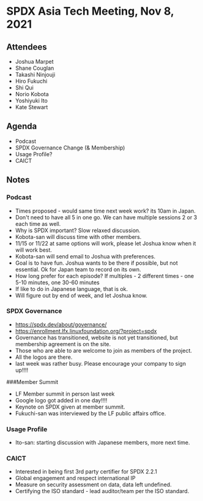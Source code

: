 # SPDX Asia Tech Meeting, Nov 8, 2021

## Attendees
* Joshua Marpet
* Shane Couglan
* Takashi Ninjouji
* Hiro Fukuchi
* Shi Qui
* Norio Kobota
* Yoshiyuki Ito
* Kate Stewart

## Agenda
* Podcast
* SPDX Governance Change (& Membership)
* Usage Profile?
* CAICT

## Notes
### Podcast
* Times proposed - would same time next week work?  its 10am in Japan.
* Don't need to have all 5 in one go.   We can have multiple sessions 2 or 3 each time as well.
* Why is SPDX important?  Slow relaxed discussion.
* Kobota-san will discuss time with other members.
* 11/15 or 11/22 at same options will work,   please let Joshua know when it will work best.
* Kobota-san will send email to Joshua with preferences.
* Goal is to have fun.  Joshua wants to be there if possible, but not essential.  Ok for Japan team to record on its own.
* How long prefer for each episode?   If multiples - 2 different times - one 5-10 minutes,  one 30-60 minutes
* If like to do in Japanese language, that is ok.
* Will figure out by end of week, and let Joshua know.

### SPDX Governance
* https://spdx.dev/about/governance/
* https://enrollment.lfx.linuxfoundation.org/?project=spdx
* Governance has transitioned, website is not yet transitioned, but membership agreement is on the site.
* Those who are able to are welcome to join as members of the project.
* All the logos are there.
* last week was rather busy.
Please encourage your company to sign up!!!!

###Member Summit
* LF Member summit in person last week
* Google logo got added in one day!!!!
* Keynote on SPDX given at member summit.
* Fukuchi-san was interviewed by the LF public affairs office.

### Usage Profile
* Ito-san:   starting discussion with Japanese members, more next time.

### CAICT
* Interested in being first 3rd party certifier for SPDX 2.2.1
* Global engagement and respect international IP
* Measure on security assessment on data,  data left undefined.
* Certifying the ISO standard - lead auditor/team per the ISO standard.
